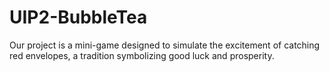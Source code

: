 # UIP2-BubbleTea
Our project is a mini-game designed to simulate the excitement of catching red envelopes, a tradition symbolizing good luck and prosperity. 
